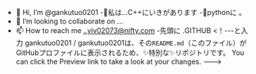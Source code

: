- 👋 Hi, I’m @gankutuo0201
-👀私は...C++にいきがあります
-🌱pythonに
。
- 💞️ I’m looking to collaborate on ...
- 📫 How to reach me ..yiv02073@nifty.com
-先頭に
.GITHUB
<！---と入力
gankutuo0201 / gankutuo0201は、その`README.md`（このファイル）がGitHubプロファイルに表示されるため、✨特別な✨リポジトリです。
You can click the Preview link to take a look at your changes.
--->
